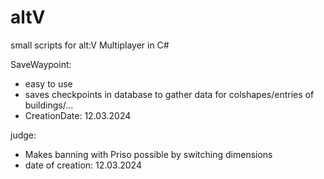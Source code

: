 # altV
small scripts for alt:V Multiplayer in C#

SaveWaypoint:
+ easy to use
+ saves checkpoints in database to gather data for colshapes/entries of buildings/...
+ CreationDate: 12.03.2024

judge:
+ Makes banning with Priso possible by switching dimensions
+ date of creation: 12.03.2024
